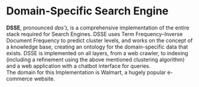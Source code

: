 # Domain-Specific Search Engine
**DSSE**, pronounced *dɐs'ɪ*, is a comprehensive implementation of the entire stack required for Search Engines. DSSE uses Term Frequency–Inverse Document Frequency to predict cluster levels, and works on the concept of a knowledge base, creating an ontology for the domain-specific data that exists. DSSE is implemented on all layers, from a web crawler, to indexing (including a refinement using the above mentioned clustering algorithm) and a web application with a chatbot interface for queries.<br>
The domain for this Implementation is Walmart, a hugely popular e-commerce website.


